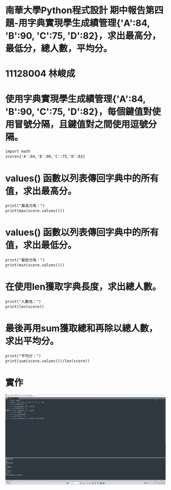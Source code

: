 # 南華大學Python程式設計 期中報告第四題-用字典實現學生成績管理{'A':84, 'B':90, 'C':75, 'D':82}，求出最高分，最低分，總人數，平均分。

# 11128004 林峻成
# 使用字典實現學生成績管理{'A':84, 'B':90, 'C':75, 'D':82}，每個鍵值對使用冒號分隔，且鍵值對之間使用逗號分隔。
```
import math
score={'A':84,'B':90,'C':75,'D':82}
```
# values() 函數以列表傳回字典中的所有值，求出最高分。
```
print("最高分為：")
print(max(score.values()))
```
# values() 函數以列表傳回字典中的所有值，求出最低分。
```
print("最低分為：")
print(min(score.values()))
```
# 在使用len獲取字典長度，求出總人數。
```
print("人數為：")
print(len(score))
```
# 最後再用sum獲取總和再除以總人數，求出平均分。
```
print("平均分：")
print(sum(score.values())/len(score))
```
# 實作
![11128004](https://github.com/Arno930610/11128004/blob/main/11128004.png
)
